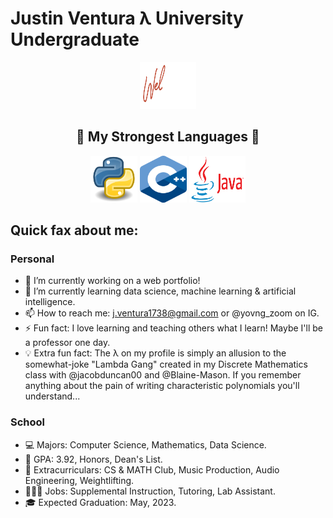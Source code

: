 # Justin Ventura λ University Undergraduate

<p align="center">
  <img src="/GIFs/Welcome.gif" alt="Welcome!" width="90" height="75">
</p>

<h2 align="center"> 💪 My Strongest Languages 💪</h3>

<p align="center">
  <img src="/Images/PythonLogo.png" alt="Python Logo" width="75" height="75"> <img src="/Images/CPPLogo.png" alt="C++ Logo" width="75" height="75"> <img src="/Images/JavaLogo.png" alt="Java Logo" width="90" height="75">
</p>


## Quick fax about me:

### Personal

- 🔭 I’m currently working on a web portfolio!
- 🌱 I’m currently learning data science, machine learning & artificial intelligence.
- 📫 How to reach me: j.ventura1738@gmail.com or @yovng_zoom on IG.
- ⚡ Fun fact: I love learning and teaching others what I learn!  Maybe I'll be a professor one day.
- 💡 Extra fun fact: The λ on my profile is simply an allusion to the somewhat-joke "Lambda Gang" created in my Discrete Mathematics class with @jacobduncan00 and @Blaine-Mason.  If you remember anything about the pain of writing characteristic polynomials you'll understand...

### School

- 💻 Majors: Computer Science, Mathematics, Data Science.
- 🧠 GPA: 3.92, Honors, Dean's List.
- 🤩 Extracurriculars: CS & MATH Club, Music Production, Audio Engineering, Weightlifting.
- 👨🏻‍💻 Jobs: Supplemental Instruction, Tutoring, Lab Assistant.
- 🎓 Expected Graduation: May, 2023.
